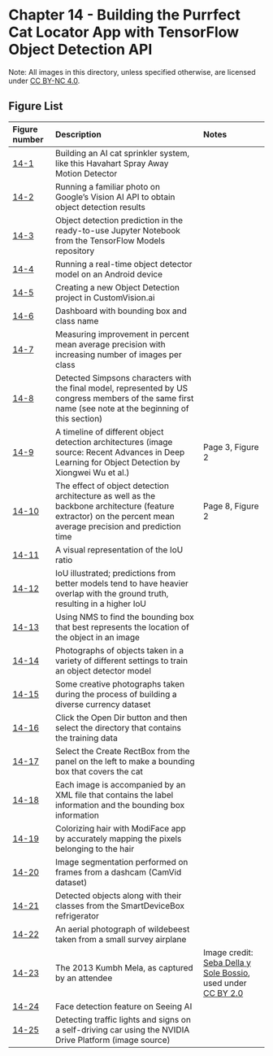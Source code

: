 # Chapter 14 - Building the Purrfect Cat Locator App with TensorFlow Object Detection API

Note: All images in this directory, unless specified otherwise, are licensed under [CC BY-NC 4.0](https://creativecommons.org/licenses/by-nc/4.0/legalcode).

## Figure List

| Figure number | Description | Notes |
|:---|:---|:---|
| [14-1](1-havahart-sprinkler.jpg) |  Building an AI cat sprinkler system, like this Havahart Spray Away Motion Detector | |
| [14-2](2-dog-baby-google-object-detection.png) | Running a familiar photo on Google’s Vision AI API to obtain object detection results | |
| [14-3](3-cat-detection-juypter.png) | Object detection prediction in the ready-to-use Jupyter Notebook from the TensorFlow Models repository | |
| [14-4](4-cat-inference-android.jpg) | Running a real-time object detector model on an Android device | |
| [14-5](5-simpsons-new-project.png) | Creating a new Object Detection project in CustomVision.ai | |
| [14-6](6-custom-vision-draw-bounding-box.png) | Dashboard with bounding box and class name | |
| [14-7](7-map-vs-num-images-per-character.png) | Measuring improvement in percent mean average precision with increasing number of images per class | |
| [14-8](8-simpsons-annotated.png) | Detected Simpsons characters with the final model, represented by US congress members of the same first name (see note at the beginning of this section) | |
| [14-9](https://arxiv.org/pdf/1908.03673.pdf) | A timeline of different object detection architectures (image source: Recent Advances in Deep Learning for Object Detection by Xiongwei Wu et al.) | Page 3, Figure 2 |
| [14-10](https://arxiv.org/pdf/1611.10012.pdf) | The effect of object detection architecture as well as the backbone architecture (feature extractor) on the percent mean average precision and prediction time | Page 8, Figure 2 |
| [14-11](11-iou.png) | A visual representation of the IoU ratio | |
| [14-12](12-higher-iou.png) |  IoU illustrated; predictions from better models tend to have heavier overlap with the ground truth, resulting in a higher IoU | |
| [14-13](13-cat.png) | Using NMS to find the bounding box that best represents the location of the object in an image | |
| [14-14](14-objects-variety.jpg) | Photographs of objects taken in a variety of different settings to train an object detector model | |
| [14-15](15-creative-photos.png) | Some creative photographs taken during the process of building a diverse currency dataset | |
| [14-16](16-labelimg-open-dir.png) | Click the Open Dir button and then select the directory that contains the training data | |
| [14-17](17-cat-rectbox.png) |  Select the Create RectBox from the panel on the left to make a bounding box that covers the cat | |
| [14-18](18-cat-labels.png) |  Each image is accompanied by an XML file that contains the label information and the bounding box information | |
| [14-19](19-hair-color.png) | Colorizing hair with ModiFace app by accurately mapping the pixels belonging to the hair | |
| [14-20](20-self-driving-segmentation.png) | Image segmentation performed on frames from a dashcam (CamVid dataset) | |
| [14-21](https://www.geekwire.com/2016/microsoft-building-smart-fridge-not-smart-grocery-shoppers-like/) | Detected objects along with their classes from the SmartDeviceBox refrigerator| |
| [14-22](https://news.mongabay.com/2019/03/combining-artificial-intelligence-and-citizen-science-to-improve-wildlife-surveys/) | An aerial photograph of wildebeest taken from a small survey airplane | |
| [14-23](https://www.flickr.com/photos/sebadella/8509366052) | The 2013 Kumbh Mela, as captured by an attendee | Image credit: [Seba Della y Sole Bossio](https://www.flickr.com/photos/sebadella/), used under [CC BY 2.0](https://creativecommons.org/licenses/by/2.0/) |
| [14-24](24-seeingai.png) | Face detection feature on Seeing AI | |
| [14-25](https://blogs.nvidia.com/blog/2019/08/21/drive-labs-autonomous-vehicle-ride/) | Detecting traffic lights and signs on a self-driving car using the NVIDIA Drive Platform (image source)| |